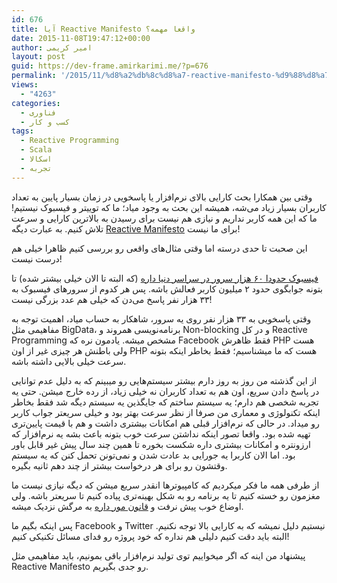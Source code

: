 ```yaml
---
id: 676
title: آیا Reactive Manifesto واقعا مهمه؟
date: 2015-11-08T19:47:12+00:00
author: امیر کریمی
layout: post
guid: https://dev-frame.amirkarimi.me/?p=676
permalink: '/2015/11/%d8%a2%db%8c%d8%a7-reactive-manifesto-%d9%88%d8%a7%d9%82%d8%b9%d8%a7-%d9%85%d9%87%d9%85%d9%87%d8%9f/'
views:
  - "4263"
categories:
  - فناوری
  - کسب و کار
tags:
  - Reactive Programming
  - Scala
  - اسکالا
  - تجربه
---
```

وقتی بین همکارا بحث کارایی بالای نرم‌افزار یا پاسخویی در زمان بسیار پایین به تعداد کاربران بسیار زیاد می‌شه، همیشه این بحث به وجود میاد؛ ما که توییتر و فیسبوک نیستیم! ما که این همه کاربر نداریم و نیازی هم نیست برای رسیدن به بالاترین کارایی و سرعت تلاش کنیم. به عبارت دیگه [Reactive Manifesto](http://reactivemanifesto.org) برای ما نیست!

این صحبت تا حدی درسته اما وقتی مثال‌های واقعی رو بررسی کنیم ظاهرا خیلی هم درست نیست!

[فیسبوک حدودا ۶۰ هزار سرور در سراسر دنیا داره](https://www.quora.com/What-is-Facebooks-architecture) (که البته تا الان خیلی بیشتر شده) تا بتونه جوابگوی حدود ۲ میلیون کاربر فعالش باشه. پس هر کدوم از سرور‌های فیسبوک به ۳۳ هزار نفر پاسخ می‌دن که خیلی هم عدد بزرگی نیست!

وقتی پاسخویی به ۳۳ هزار نفر روی یه سرور، شاهکار به حساب میاد، اهمیت توجه به مفاهیمی مثل BigData، برنامه‌نویسی همروند و Non-blocking و در کل Reactive Programming مشخص میشه. یادمون نره که Facebook فقط ظاهرش PHP هست ولی باطنش هر چیزی غیر از اون PHP‌ هست که ما میشناسیم؛ فقط بخاطر اینکه بتونه سرعت خیلی بالایی داشته باشه.

از این گذشته من روز به روز دارم بیشتر سیستم‌هایی رو میبینم که به دلیل عدم توانایی در پاسخ دادن سریع، اون هم به تعداد کاربران نه خیلی زیاد، از رده خارج میشن. حتی یه تجربه شخصی هم دارم؛ یه سیستم ساختم که جایگذین یه سیستم دیگه شد فقط بخاطر اینکه تکنولوژی و معماری من صرفا از نظر سرعت بهتر بود و خیلی سریعتر جواب کاربر رو میداد. در حالی که نرم‌افزار قبلی هم امکانات بیشتری داشت و هم با قیمت پایین‌تری تهیه شده بود. واقعا تصور اینکه نداشتن سرعت خوب بتونه باعث بشه یه نرم‌افزار که ارزونتره و امکانات بیشتری داره شکست بخوره تا همین چند سال پیش غیر قابل باور بود. اما الان کاربرا یه جورایی بد عادت شدن و نمی‌تونن تحمل کنن که یه سیستم وقتشون رو برای هر درخواست بیشتر از چند دهم ثانیه بگیره.

از طرفی همه ما فکر میکردیم که کامپیوتر‌ها انقدر سریع میشن که دیگه نیازی نیست ما مغزمون رو خسته کنیم تا یه برنامه رو به شکل بهینه‌تری پیاده کنیم تا سریعتر باشه. ولی اوضاع خوب پیش نرفت و [قانون مور داره](https://en.wikipedia.org/wiki/Moore%27s_law) به مرگش نزدیک میشه.

پس اینکه بگیم ما Facebook و Twitter نیستیم دلیل نمیشه که به کارایی بالا توجه نکنیم. البته باید دقت کنیم دلیلی هم نداره که خود پروژه رو فدای مسائل تکنیکی کنیم!

پیشنهاد من اینه که اگر میخواییم توی تولید نرم‌افزار باقی بمونیم، باید مفاهیمی مثل Reactive Manifesto رو جدی بگیریم.